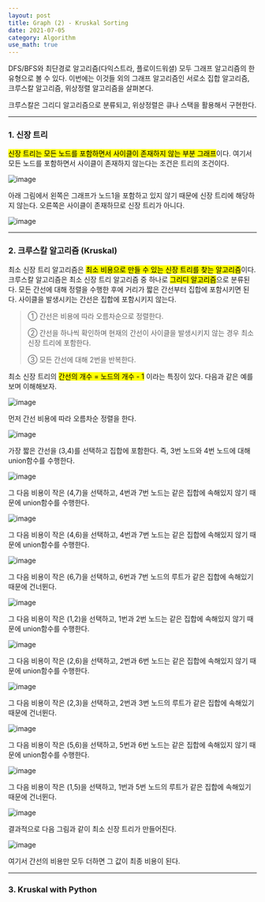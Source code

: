 ```yaml
---
layout: post
title: Graph (2) - Kruskal Sorting
date: 2021-07-05
category: Algorithm
use_math: true
---
```


DFS/BFS와 최단경로 알고리즘(다익스트라, 플로이드워셜) 모두 그래프 알고리즘의 한 유형으로 볼 수 있다. 이번에는 이것들 외의 그래프 알고리즘인 서로소 집합 알고리즘, 크루스칼 알고리즘, 위상정렬 알고리즘을 살펴본다.

크루스칼은 그리디 알고리즘으로 분류되고, 위상정렬은 큐나 스택을 활용해서 구현한다.

---

### 1. 신장 트리

<mark>신장 트리는 모든 노드를 포함하면서 사이클이 존재하지 않는 부분 그래프</mark>이다. 여기서 모든 노드를 포함하면서 사이클이 존재하지 않는다는 조건은 트리의 조건이다. 

![image](https://user-images.githubusercontent.com/61526722/123957132-6713fa00-d9e6-11eb-8fa2-b1dc01dae9b4.png)

아래 그림에서 왼쪽은 그래프가 노드1을 포함하고 있지 않기 때문에 신장 트리에 해당하지 않는다. 오른쪽은 사이클이 존재하므로 신장 트리가 아니다. 

![image](https://user-images.githubusercontent.com/61526722/123957277-8ca10380-d9e6-11eb-82a3-0f8e3caabf66.png)

---

### 2. 크루스칼 알고리즘 (Kruskal)

최소 신장 트리 알고리즘은 <mark>최소 비용으로 만들 수 있는 신장 트리를 찾는 알고리즘</mark>이다. 크루스칼 알고리즘은 최소 신장 트리 알고리즘 중 하나로 <mark>그리디 알고리즘</mark>으로 분류된다. 모든 간선에 대해 정렬을 수행한 후에 거리가 짧은 간선부터 집합에 포함시키면 된다. 사이클을 발생시키는 간선은 집합에 포함시키지 않는다. 

> ① 간선은 비용에 따라 오름차순으로 정렬한다. 
> 
> ② 간선을 하나씩 확인하며 현재의 간선이 사이클을 발생시키지 않는 경우 최소 신장 트리에 포함한다. 
> 
> ③ 모든 간선에 대해 2번을 반복한다. 

최소 신장 트리의 <mark>간선의 개수 = 노드의 개수 - 1</mark> 이라는 특징이 있다. 다음과 같은 예를 보며 이해해보자. 

![image](https://user-images.githubusercontent.com/61526722/124479561-5ea23180-dde1-11eb-959f-b59ba58ef84b.png)

먼저 간선 비용에 따라 오름차순 정렬을 한다. 

![image](https://user-images.githubusercontent.com/61526722/124479587-6366e580-dde1-11eb-8e6d-6c783f0e85bc.png)

가장 짧은 간선을 (3,4)를 선택하고 집합에 포함한다. 즉, 3번 노드와 4번 노드에 대해 union함수를 수행한다. 

![image](https://user-images.githubusercontent.com/61526722/124479747-87c2c200-dde1-11eb-9f6e-f97f16286acc.png)

그 다음 비용이 작은 (4,7)을 선택하고, 4번과 7번 노드는 같은 집합에 속해있지 않기 때문에 union함수를 수행한다. 

![image](https://user-images.githubusercontent.com/61526722/124479737-84c7d180-dde1-11eb-9c6c-9840ce5cfffd.png)

그 다음 비용이 작은 (4,6)을 선택하고, 4번과 7번 노드는 같은 집합에 속해있지 않기 때문에 union함수를 수행한다. 

![image](https://user-images.githubusercontent.com/61526722/124479779-914c2a00-dde1-11eb-97e1-303a59822def.png)

그 다음 비용이 작은 (6,7)을 선택하고, 6번과 7번 노드의 루트가 같은 집합에 속해있기 때문에 건너뛴다.

![image](https://user-images.githubusercontent.com/61526722/124479781-9315ed80-dde1-11eb-9d59-cbfd45e3711b.png)

그 다음 비용이 작은 (1,2)을 선택하고, 1번과 2번 노드는 같은 집합에 속해있지 않기 때문에 union함수를 수행한다. 

![image](https://user-images.githubusercontent.com/61526722/124479829-9d37ec00-dde1-11eb-83cd-b62975a31ce7.png)

그 다음 비용이 작은 (2,6)을 선택하고, 2번과 6번 노드는 같은 집합에 속해있지 않기 때문에 union함수를 수행한다. 

![image](https://user-images.githubusercontent.com/61526722/124479835-9e691900-dde1-11eb-90d8-349c86fcb38a.png)

그 다음 비용이 작은 (2,3)을 선택하고, 2번과 3번 노드의 루트가 같은 집합에 속해있기 때문에 건너뛴다.

![image](https://user-images.githubusercontent.com/61526722/124479856-a3c66380-dde1-11eb-9dd5-e0d4cb5f0e79.png)

그 다음 비용이 작은 (5,6)을 선택하고, 5번과 6번 노드는 같은 집합에 속해있지 않기 때문에 union함수를 수행한다. 

![image](https://user-images.githubusercontent.com/61526722/124479864-a628bd80-dde1-11eb-8da9-ae56dbd0a9a0.png)

그 다음 비용이 작은 (1,5)을 선택하고, 1번과 5번 노드의 루트가 같은 집합에 속해있기 때문에 건너뛴다.

![image](https://user-images.githubusercontent.com/61526722/124479895-ab860800-dde1-11eb-88ae-0e98305fea09.png)

결과적으로 다음 그림과 같이 최소 신장 트리가 만들어진다.

![image](https://user-images.githubusercontent.com/61526722/124479897-acb73500-dde1-11eb-81b9-a7df8509c864.png)

여기서 간선의 비용만 모두 더하면 그 값이 최종 비용이 된다. 

---
### 3. Kruskal with Python

```python

```











